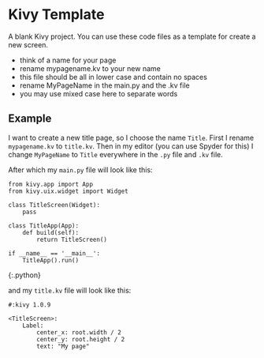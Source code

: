 # Kivy Template

A blank Kivy project. You can use these code files as a template for create a new screen.

* think of a name for your page
* rename mypagename.kv to your new name
 * this file should be all in lower case and contain no spaces
* rename MyPageName in the main.py and the .kv file
 * you may use mixed case here to separate words

## Example

I want to create a new title page, so I choose the name `Title`.
First I rename `mypagename.kv` to `title.kv`. Then in my editor (you can use Spyder for this) I change `MyPageName` to `Title` everywhere in the `.py` file and `.kv` file.

After which my `main.py` file will look like this:

~~~
from kivy.app import App
from kivy.uix.widget import Widget

class TitleScreen(Widget):
    pass

class TitleApp(App):
    def build(self):
        return TitleScreen()

if __name__ == '__main__':
    TitleApp().run()
~~~
{:.python}

and my `title.kv` file will look like this:

~~~
#:kivy 1.0.9

<TitleScreen>:
    Label:
        center_x: root.width / 2
        center_y: root.height / 2
        text: "My page"
~~~
